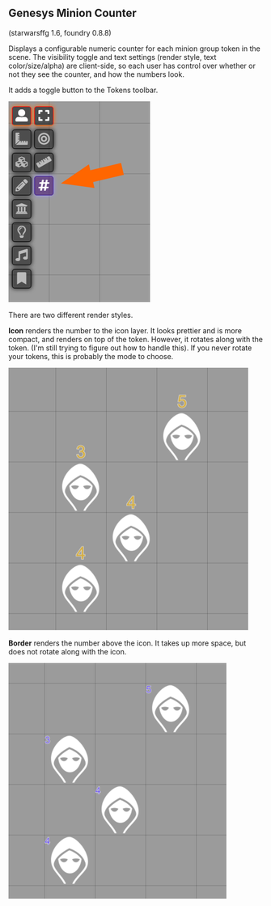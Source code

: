 ## Genesys Minion Counter

(starwarsffg 1.6, foundry 0.8.8)

Displays a configurable numeric counter for each minion group token in the scene. The visibility toggle and text settings (render style, text color/size/alpha) are client-side, so each user has control over whether or not they see the counter, and how the numbers look.

It adds a toggle button to the Tokens toolbar.

![img](https://raw.githubusercontent.com/halfwalk/genesys-minion-counter/master/images/toolbar.png)

There are two different render styles.

**Icon** renders the number to the icon layer. It looks prettier and is more compact, and renders on top of the token. However, it rotates along with the token. (I'm still trying to figure out how to handle this). If you never rotate your tokens, this is probably the mode to choose.

![img](https://raw.githubusercontent.com/halfwalk/genesys-minion-counter/master/images/borderstyle.png)

**Border** renders the number above the icon. It takes up more space, but does not rotate along with the icon.

![img](https://raw.githubusercontent.com/halfwalk/genesys-minion-counter/master/images/iconstyle.png)

